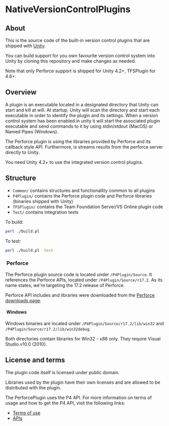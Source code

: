 # NativeVersionControlPlugins

## About

This is the source code of the built-in version control plugins that are shipped with [Unity](http://www.unity3d.com).

You can build support for you own favourite version control system into Unity by cloning this repository and make
changes as needed.

Note that only Perforce support is shipped for Unity 4.2+, TFSPlugin for 4.6+.

## Overview

A plugin is an executable located in a designated directory that Unity can start and kill at will. At startup, Unity
will scan the directory and start each executable in order to identify the plugin and its settings. When a version
control system has been enabled in unity it will start the associated plugin executable and send commands to it
by using stdin/stdout (MacOS) or Named Pipes (Windows).

The Perforce plugin is using the libraries provided by Perforce and its callback style API. Furthermore, is streams
results from the perforce server directly to Unity.

You need Unity 4.2+ to use the integrated version control plugins.

## Structure

* `Common/` contains structures and functionallity common to all plugins
* `P4Plugin/` contains the Perforce plugin code and Perforce libraries (binaries shipped with Unity)
* `TFSPlugin/` contains the Team Foundation Server/VS Online plugin code
* `Test/` contains integration tests

To build:

```bash
perl ./build.pl  
```

To test:

```bash
perl ./build.pl -test
```

###  Perforce

The Perforce plugin source code is located under `/P4Plugin/Source`. It references the Perforce APIs, located under
`/P4Plugin/Source/r17.2`. As its name states, we're targeting the 17.2 release of Perforce.

Perforce API includes and libraries were downloaded from the
[Perforce downloads page](http://filehost.perforce.com/perforce/r17.2/).

####  Windows

Windows binaries are located under `/P4Plugin/Source/r17.2/lib/win32` and `/P4Plugin/Source/r17.2/lib/win32debug`.

Both directories contain libraries for Win32 - x86 only. They require Visual Studio v10.0 (2010).

## License and terms

The plugin code itself is licensed under public domain.

Libraries used by the plugin have their own licenses and are allowed to be distributed with the plugin.

The PerforcePlugin uses the P4 API. For more information on terms of usage and how to get the P4 API,
visit the following links:

* [Terms of use](http://www.perforce.com/downloads/terms-use)
* [APIs](http://www.perforce.com/product/components/apis)
